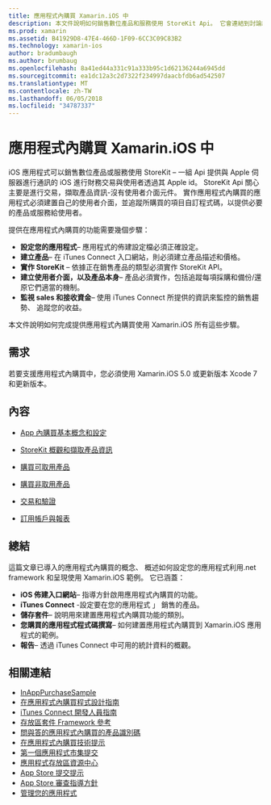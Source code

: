 ```yaml
---
title: 應用程式內購買 Xamarin.iOS 中
description: 本文件說明如何銷售數位產品和服務使用 StoreKit Api。 它會連結到討論組態、 您可以使用的產品、 非可使用產品、 交易、 訂閱和更多的指南。
ms.prod: xamarin
ms.assetid: B41929D8-47E4-466D-1F09-6CC3C09C83B2
ms.technology: xamarin-ios
author: bradumbaugh
ms.author: brumbaug
ms.openlocfilehash: 8a41ed44a331c91a333b95c1d62136244a6945dd
ms.sourcegitcommit: ea1dc12a3c2d7322f234997daacbfdb6ad542507
ms.translationtype: MT
ms.contentlocale: zh-TW
ms.lasthandoff: 06/05/2018
ms.locfileid: "34787337"
---
```

# <a name="in-app-purchasing-in-xamarinios"></a>應用程式內購買 Xamarin.iOS 中

iOS 應用程式可以銷售數位產品或服務使用 StoreKit – 一組 Api 提供與 Apple 伺服器進行通訊的 iOS 進行財務交易與使用者透過其 Apple id。 StoreKit Api 關心主要是進行交易，擷取產品資訊-沒有使用者介面元件。 實作應用程式內購買的應用程式必須建置自己的使用者介面，並追蹤所購買的項目自訂程式碼，以提供必要的產品或服務給使用者。

提供在應用程式內購買的功能需要幾個步驟：

-  **設定您的應用程式**– 應用程式的佈建設定檔必須正確設定。
-  **建立產品**– 在 iTunes Connect 入口網站，則必須建立產品描述和價格。
-  **實作 StoreKit** – 依據正在銷售產品的類型必須實作 StoreKit API。
-  **建立使用者介面，以及產品本身**– 產品必須實作，包括追蹤每項採購和備份/還原它們適當的機制。
-  **監視 sales 和接收資金**– 使用 iTunes Connect 所提供的資訊來監控的銷售趨勢、 追蹤您的收益。

本文件說明如何完成提供應用程式內購買使用 Xamarin.iOS 所有這些步驟。

## <a name="requirements"></a>需求

若要支援應用程式內購買中，您必須使用 Xamarin.iOS 5.0 或更新版本 Xcode 7 和更新版本。

## <a name="contents"></a>內容

 * [App 內購買基本概念和設定](~/ios/platform/in-app-purchasing/in-app-purchase-basics-and-configuration.md)

 * [StoreKit 概觀和擷取產品資訊](~/ios/platform/in-app-purchasing/store-kit-overview-and-retreiving-product-information.md)

 * [購買可取用產品](~/ios/platform/in-app-purchasing/purchasing-consumable-products.md)

 * [購買非取用產品](~/ios/platform/in-app-purchasing/purchasing-non-consumable-products.md)

 * [交易和驗證](~/ios/platform/in-app-purchasing/transactions-and-verification.md)

 * [訂用帳戶與報表](~/ios/platform/in-app-purchasing/subscriptions-and-reporting.md)

## <a name="summary"></a>總結

這篇文章已導入的應用程式內購買的概念、 概述如何設定您的應用程式利用.net framework 和呈現使用 Xamarin.iOS 範例。 它已涵蓋：

-  **iOS 佈建入口網站**– 指導方針啟用應用程式內購買的功能。
-  **iTunes Connect** -設定要在您的應用程式 」 銷售的產品。
-  **儲存套件**– 說明用來建置應用程式內購買功能的類別。
-  **您購買的應用程式程式碼撰寫**– 如何建置應用程式內購買到 Xamarin.iOS 應用程式的範例。
-  **報告**– 透過 iTunes Connect 中可用的統計資料的概觀。


## <a name="related-links"></a>相關連結

- [InAppPurchaseSample](https://developer.xamarin.com/samples/StoreKit/)
- [在應用程式內購買程式設計指南](https://developer.apple.com/library/ios/documentation/NetworkingInternet/Conceptual/StoreKitGuide/Introduction.html)
- [iTunes Connect 開發人員指南](https://developer.apple.com/library/ios/documentation/LanguagesUtilities/Conceptual/iTunesConnect_Guide/iTunesConnect_Guide.pdf)
- [存放區套件 Framework 參考](https://developer.apple.com/library/ios/documentation/StoreKit/Reference/StoreKit_Collection/StoreKit_Collection.pdf)
- [問與答的應用程式內購買的產品識別碼](https://developer.apple.com/library/ios/#qa/qa1329/_index.html)
- [在應用程式內購買技術提示](https://developer.apple.com/library/ios/#technotes/tn2259/_index.html)
- [第一個應用程式市集提交](https://developer.apple.com/library/ios/documentation/IDEs/Conceptual/AppDistributionGuide/Introduction/Introduction.html)
- [應用程式存放區資源中心](https://developer.apple.com/appstore/index.html)
- [App Store 提交提示](https://developer.apple.com/appstore/resources/submission/tips.html)
- [App Store 審查指導方針](https://developer.apple.com/appstore/resources/approval/guidelines.html)
- [管理您的應用程式](https://developer.apple.com/appstore/resources/managing/index.html)
